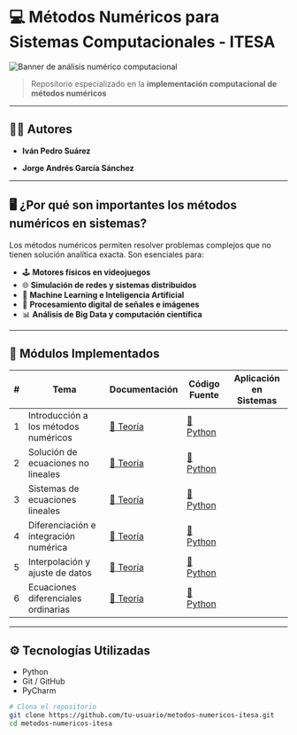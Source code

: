 # 💻 Métodos Numéricos para Sistemas Computacionales - ITESA

![Banner de análisis numérico computacional](https://ejemplo.com/banner-computacional.png)

> Repositorio especializado en la **implementación computacional de métodos numéricos**

---

## 👨‍💻 Autores

- **Iván Pedro Suárez**  

- **Jorge Andrés García Sánchez**  

---

## 🖥️ ¿Por qué son importantes los métodos numéricos en sistemas?

Los métodos numéricos permiten resolver problemas complejos que no tienen solución analítica exacta. Son esenciales para:

- 🕹️ **Motores físicos en videojuegos**  
- 🌐 **Simulación de redes y sistemas distribuidos**  
- 🧠 **Machine Learning e Inteligencia Artificial**  
- 📡 **Procesamiento digital de señales e imágenes**  
- 📊 **Análisis de Big Data y computación científica**  

---

## 🧮 Módulos Implementados

| # | Tema | Documentación | Código Fuente | Aplicación en Sistemas |
|:-:|------|---------------|----------------|--------------------------|
| 1 | Introducción a los métodos numéricos | [📘 Teoría](/docs/TEMA1.md) | [🐍 Python](/codigos/tema1/) 
| 2 | Solución de ecuaciones no lineales | [📘 Teoría](/docs/TEMA2.md) | [🐍 Python](/codigos/tema2) 
| 3 | Sistemas de ecuaciones lineales | [📘 Teoría](/docs/TEMA3.md) | [🐍 Python](/codigos/tema3) 
| 4 | Diferenciación e integración numérica | [📘 Teoría](/docs/TEMA4.md) | [🐍 Python](/codigos/tema4)
| 5 | Interpolación y ajuste de datos | [📘 Teoría](/docs/TEMA5.md) | [🐍 Python](/codigos/tema5) 
| 6 | Ecuaciones diferenciales ordinarias | [📘 Teoría](/docs/TEMA6.md) | [🐍 Python](/codigos/tema6) 

---

## ⚙️ Tecnologías Utilizadas

- Python
- Git / GitHub
- PyCharm

```bash
# Clona el repositorio
git clone https://github.com/tu-usuario/metodos-numericos-itesa.git
cd metodos-numericos-itesa
